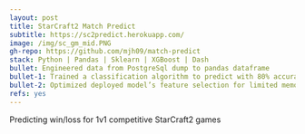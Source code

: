 ```yaml
---
layout: post
title: StarCraft2 Match Predict
subtitle: https://sc2predict.herokuapp.com/
image: /img/sc_gm_mid.PNG
gh-repo: https://github.com/mjh09/match-predict
stack: Python | Pandas | Sklearn | XGBoost | Dash
bullet: Engineered data from PostgreSql dump to pandas dataframe
bullet-1: Trained a classification algorithm to predict with 80% accuracy on test data; up 20% from naive baseline
bullet-2: Optimized deployed model’s feature selection for limited memory and performance
refs: yes
---
```

Predicting win/loss for 1v1 competitive StarCraft2 games
